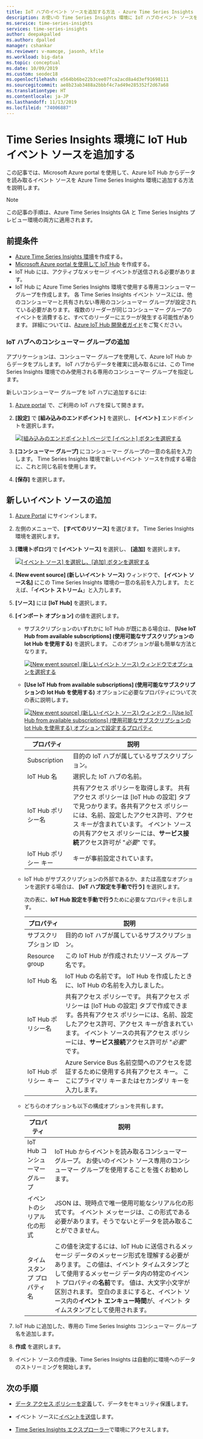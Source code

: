 ```yaml
---
title: IoT ハブのイベント ソースを追加する方法 ‐ Azure Time Series Insights | Microsoft Docs
description: お使いの Time Series Insights 環境に IoT ハブのイベント ソースを追加する方法について学習します。
ms.service: time-series-insights
services: time-series-insights
author: deepakpalled
ms.author: dpalled
manager: cshankar
ms.reviewer: v-mamcge, jasonh, kfile
ms.workload: big-data
ms.topic: conceptual
ms.date: 10/09/2019
ms.custom: seodec18
ms.openlocfilehash: e564bb6be22b3cee07fca2acd8a4d3ef91698111
ms.sourcegitcommit: ae8b23ab3488a2bbbf4c7ad49e285352f2d67a68
ms.translationtype: HT
ms.contentlocale: ja-JP
ms.lasthandoff: 11/13/2019
ms.locfileid: "74006887"
---
```

# <a name="add-an-iot-hub-event-source-to-your-time-series-insights-environment"></a>Time Series Insights 環境に IoT Hub イベント ソースを追加する

この記事では、Microsoft Azure portal を使用して、Azure IoT Hub からデータを読み取るイベント ソースを Azure Time Series Insights 環境に追加する方法を説明します。

> [!NOTE]
> この記事の手順は、Azure Time Series Insights GA と Time Series Insights プレビュー環境の両方に適用されます。

## <a name="prerequisites"></a>前提条件

* [Azure Time Series Insights 環境](time-series-insights-update-create-environment.md)を作成する。
* [Microsoft Azure portal を使用して IoT Hub](../iot-hub/iot-hub-create-through-portal.md) を作成する。
* IoT Hub には、アクティブなメッセージ イベントが送信される必要があります。
* IoT Hub に Azure Time Series Insights 環境で使用する専用コンシューマー グループを作成します。 各 Time Series Insights イベント ソースには、他のコンシューマーと共有されない専用のコンシューマー グループが設定されている必要があります。 複数のリーダーが同じコンシューマー グループのイベントを消費すると、すべてのリーダーにエラーが発生する可能性があります。 詳細については、[Azure IoT Hub 開発者ガイド](../iot-hub/iot-hub-devguide.md)をご覧ください。

### <a name="add-a-consumer-group-to-your-iot-hub"></a>IoT ハブへのコンシューマー グループの追加

アプリケーションは、コンシューマー グループを使用して、Azure IoT Hub からデータをプルします。 IoT ハブからデータを確実に読み取るには、この Time Series Insights 環境でのみ使用される専用のコンシューマー グループを指定します。

新しいコンシューマー グループを IoT ハブに追加するには:

1. [Azure portal](https://portal.azure.com) で、ご利用の IoT ハブを探して開きます。

1. **[設定]** で **[組み込みのエンドポイント]** を選択し、 **[イベント]** エンドポイントを選択します。

   [![[組み込みのエンドポイント] ページで [イベント] ボタンを選択する](media/time-series-insights-how-to-add-an-event-source-iothub/1-iot-hub.png)](media/time-series-insights-how-to-add-an-event-source-iothub/1-iot-hub.png#lightbox)

1. **[コンシューマー グループ]** にコンシューマー グループの一意の名前を入力します。 Time Series Insights 環境で新しいイベント ソースを作成する場合に、これと同じ名前を使用します。

1. **[保存]** を選択します。

## <a name="add-a-new-event-source"></a>新しいイベント ソースの追加

1. [Azure Portal](https://portal.azure.com) にサインインします。

1. 左側のメニューで、 **[すべてのリソース]** を選びます。 Time Series Insights 環境を選択します。

1. **[環境トポロジ]** で **[イベント ソース]** を選択し、 **[追加]** を選択します。

   [![[イベント ソース] を選択し、[追加] ボタンを選択する](media/time-series-insights-how-to-add-an-event-source-iothub/2-add-event-source.png)](media/time-series-insights-how-to-add-an-event-source-iothub/2-add-event-source.png#lightbox)

1. **[New event source] (新しいイベント ソース)** ウィンドウで、 **[イベント ソース名]** にこの Time Series Insights 環境の一意の名前を入力します。 たとえば、「**イベント ストリーム**」と入力します。

1. **[ソース]** には **[IoT Hub]** を選択します。

1. **[インポート オプション]** の値を選択します。

   * サブスクリプションのいずれかに IoT Hub が既にある場合は、 **[Use IoT Hub from available subscriptions] (使用可能なサブスクリプションの Iot Hub を使用する)** を選択します。 このオプションが最も簡単な方法となります。
   
     [![[New event source] (新しいイベント ソース) ウィンドウでオプションを選択する](media/time-series-insights-how-to-add-an-event-source-iothub/3-select-an-import-option.png)](media/time-series-insights-how-to-add-an-event-source-iothub/3-select-an-import-option.png#lightbox)

    * **[Use IoT Hub from available subscriptions] (使用可能なサブスクリプションの Iot Hub を使用する)** オプションに必要なプロパティについて次の表に説明します。

       [![[New event source] (新しいイベント ソース) ウィンドウ - [Use IoT Hub from available subscriptions] (使用可能なサブスクリプションの Iot Hub を使用する) オプションで設定するプロパティ](media/time-series-insights-how-to-add-an-event-source-iothub/4-create-button.png)](media/time-series-insights-how-to-add-an-event-source-iothub/4-create-button.png#lightbox)

       | プロパティ | 説明 |
       | --- | --- |
       | Subscription | 目的の IoT ハブが属しているサブスクリプション。 |
       | IoT Hub 名 | 選択した IoT ハブの名前。 |
       | IoT Hub ポリシー名 | 共有アクセス ポリシーを取得します。 共有アクセス ポリシーは [IoT Hub の設定] タブで見つかります。各共有アクセス ポリシーには、名前、設定したアクセス許可、アクセス キーが含まれています。 イベント ソースの共有アクセス ポリシーには、**サービス接続**アクセス許可が "*必要*" です。 |
       | IoT Hub ポリシー キー | キーが事前設定されています。 |

    * IoT Hub がサブスクリプションの外部であるか、または高度なオプションを選択する場合は、 **[IoT ハブ設定を手動で行う]** を選択します。

      次の表に、**IoT Hub 設定を手動で行う**ために必要なプロパティを示します。

       | プロパティ | 説明 |
       | --- | --- |
       | サブスクリプション ID | 目的の IoT ハブが属しているサブスクリプション。 |
       | Resource group | この IoT Hub が作成されたリソース グループ名です。 |
       | IoT Hub 名 | IoT Hub の名前です。 IoT Hub を作成したときに、IoT Hub の名前を入力しました。 |
       | IoT Hub ポリシー名 | 共有アクセス ポリシーです。 共有アクセス ポリシーは [IoT Hub の設定] タブで作成できます。各共有アクセス ポリシーには、名前、設定したアクセス許可、アクセス キーが含まれています。 イベント ソースの共有アクセス ポリシーには、**サービス接続**アクセス許可が "*必要*" です。 |
       | IoT Hub ポリシー キー | Azure Service Bus 名前空間へのアクセスを認証するために使用する共有アクセス キー。 ここにプライマリ キーまたはセカンダリ キーを入力します。 |

    * どちらのオプションも以下の構成オプションを共有します。

       | プロパティ | 説明 |
       | --- | --- |
       | IoT Hub コンシューマー グループ | IoT Hub からイベントを読み取るコンシューマー グループ。 お使いのイベント ソース専用のコンシューマー グループを使用することを強くお勧めします。 |
       | イベントのシリアル化の形式 | JSON は、現時点で唯一使用可能なシリアル化の形式です。 イベント メッセージは、この形式である必要があります。そうでないとデータを読み取ることができません。 |
       | タイムスタンプ プロパティ名 | この値を決定するには、IoT Hub に送信されるメッセージ データのメッセージ形式を理解する必要があります。 この値は、イベント タイムスタンプとして使用するメッセージ データ内の特定のイベント プロパティの**名前**です。 値は、大文字小文字が区別されます。 空白のままにすると、イベント ソース内の**イベント エンキュー時間**が、イベント タイムスタンプとして使用されます。 |


1. IoT Hub に追加した、専用の Time Series Insights コンシューマー グループ名を追加します。

1. **作成** を選択します。

1. イベント ソースの作成後、Time Series Insights は自動的に環境へのデータのストリーミングを開始します。

## <a name="next-steps"></a>次の手順

* [データ アクセス ポリシーを定義](time-series-insights-data-access.md)して、データをセキュリティ保護します。

* イベント ソースに[イベントを送信](time-series-insights-send-events.md)します。

* [Time Series Insights エクスプローラー](https://insights.timeseries.azure.com)で環境にアクセスします。
